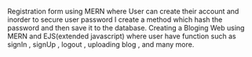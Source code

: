 Registration form using MERN where User can create their account and inorder to secure user password I create a method which hash the password and then save it to the database.
Creating a Bloging Web using MERN and EJS(extended javascript) where user have function such as signIn , signUp , logout , uploading blog , and many more.